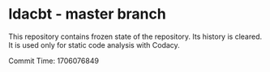 # ldacbt - master branch

This repository contains frozen state of the repository.
Its history is cleared. It is used only for static code
analysis with Codacy.

Commit Time: 1706076849